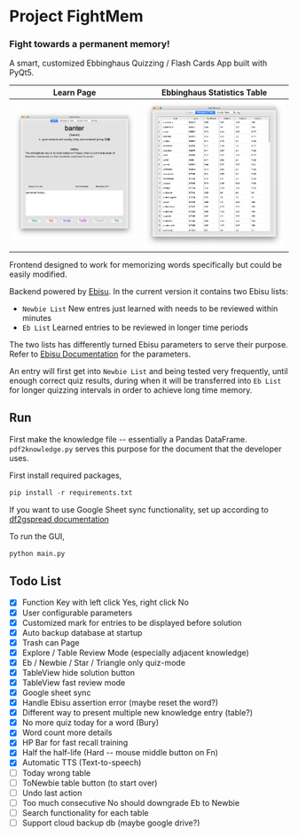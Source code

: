 # Project FightMem
### Fight towards a permanent memory!
A smart, customized Ebbinghaus Quizzing / Flash Cards App built with PyQt5.

Learn Page            |  Ebbinghaus Statistics Table
:-------------------------:|:-------------------------:
![](screenshots/main.png)  |  ![](screenshots/table.png)

Frontend designed to work for memorizing words specifically but could be easily modified.

Backend powered by [Ebisu](https://github.com/fasiha/ebisu "Ebisu"). In the current version it contains two Ebisu lists:
- `Newbie List` New entres just learned with needs to be reviewed within minutes
- `Eb List` Learned entries to be reviewed in longer time periods

The two lists has differently turned Ebisu parameters to serve their purpose. Refer to [Ebisu Documentation](https://github.com/fasiha/ebisu#choice-of-initial-model-parameters "Ebisu Documentation") for the parameters. 

An entry will first get into `Newbie List` and being tested very frequently, until enough correct quiz results, during when it will be transferred into `Eb List` for longer quizzing intervals in order to achieve long time memory.

## Run
First make the knowledge file -- essentially a Pandas DataFrame. `pdf2knowledge.py` serves this purpose for the document that the developer uses.


First install required packages,
```python
pip install -r requirements.txt
```

If you want to use Google Sheet sync functionality, set up according to [df2gspread documentation](https://df2gspread.readthedocs.io/en/latest/overview.html#access-credentials)

To run the GUI,
```python
python main.py
```

## Todo List
- [x] Function Key with left click Yes, right click No
- [x] User configurable parameters
- [x] Customized mark for entries to be displayed before solution
- [x] Auto backup database at startup
- [x] Trash can Page
- [x] Explore / Table Review Mode (especially adjacent knowledge)
- [x] Eb / Newbie / Star / Triangle only quiz-mode
- [x] TableView hide solution button
- [x] TableView fast review mode
- [x] Google sheet sync
- [x] Handle Ebisu assertion error (maybe reset the word?)
- [x] Different way to present multiple new knowledge entry (table?)
- [x] No more quiz today for a word (Bury)
- [x] Word count more details
- [x] HP Bar for fast recall training
- [x] Half the half-life (Hard -- mouse middle button on Fn)
- [x] Automatic TTS (Text-to-speech)
- [ ] Today wrong table
- [ ] ToNewbie table button (to start over)
- [ ] Undo last action
- [ ] Too much consecutive No should downgrade Eb to Newbie
- [ ] Search functionality for each table
- [ ] Support cloud backup db (maybe google drive?)

